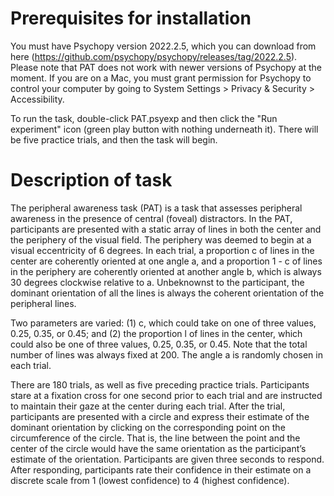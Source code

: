 # Prerequisites for installation

You must have Psychopy version 2022.2.5, which you can download from here (https://github.com/psychopy/psychopy/releases/tag/2022.2.5). Please note that PAT does not work with newer versions of Psychopy at the moment. If you are on a Mac, you must grant permission for Psychopy to control your computer by going to System Settings > Privacy & Security > Accessibility. 

To run the task, double-click PAT.psyexp and then click the "Run experiment" icon (green play button with nothing underneath it). There will be five practice trials, and then the task will begin.


# Description of task

The peripheral awareness task (PAT) is a task that assesses peripheral awareness in the presence of central (foveal) distractors. In the PAT, participants are presented with a static array of lines in both the center and the periphery of the visual field. The periphery was deemed to begin at a visual eccentricity of 6 degrees. In each trial, a proportion c of lines in the center are coherently oriented at one angle a, and a proportion 1 - c of lines in the periphery are coherently oriented at another angle b, which is always 30 degrees clockwise relative to a. Unbeknownst to the participant, the dominant orientation of all the lines is always the coherent orientation of the peripheral lines.

Two parameters are varied: (1) c, which could take on one of three values, 0.25, 0.35, or 0.45; and (2) the proportion l of lines in the center, which could also be one of three values, 0.25, 0.35, or 0.45. Note that the total number of lines was always fixed at 200. The angle a is randomly chosen in each trial. 

There are 180 trials, as well as five preceding practice trials. Participants stare at a fixation cross for one second prior to each trial and are instructed to maintain their gaze at the center during each trial. After the trial, participants are presented with a circle and express their estimate of the dominant orientation by clicking on the corresponding point on the circumference of the circle. That is, the line between the point and the center of the circle would have the same orientation as the participant’s estimate of the orientation. Participants are given three seconds to respond. After responding, participants rate their confidence in their estimate on a discrete scale from 1 (lowest confidence) to 4 (highest confidence).




